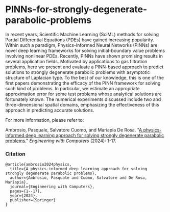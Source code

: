 # PINNs-for-strongly-degenerate-parabolic-problems

In recent years, Scientific Machine Learning (SciML) methods for solving Partial Differential Equations (PDEs) have gained increasing popularity. Within such a paradigm, Physics-Informed Neural Networks (PINNs) are novel deep learning frameworks for solving initial-boundary value problems involving nonlinear PDEs. Recently, PINNs have shown promising results in several application fields. Motivated by applications to gas filtration problems, here we present and evaluate a PINN-based approach to predict solutions to strongly degenerate parabolic problems with asymptotic structure of Laplacian type. To the best of our knowledge, this is one of the first papers demonstrating the efficacy of the PINN framework for solving such kind of problems. In particular, we estimate an appropriate approximation error for some test problems whose analytical solutions are fortunately known. The numerical experiments discussed include two and three-dimensional spatial domains, emphasizing the effectiveness of this approach in predicting accurate solutions.

For more information, please refer to:

Ambrosio, Pasquale, Salvatore Cuomo, and Mariapia De Rosa. "[A physics-informed deep learning approach for solving strongly degenerate parabolic problems.](https://link.springer.com/article/10.1007/s00366-024-01961-9)" *Engineering with Computers* (2024): 1-17.

### Citation

```
@article{ambrosio2024physics,
  title={A physics-informed deep learning approach for solving strongly degenerate parabolic problems},
  author={Ambrosio, Pasquale and Cuomo, Salvatore and De Rosa, Mariapia},
  journal={Engineering with Computers},
  pages={1--17},
  year={2024},
  publisher={Springer}
}
```
